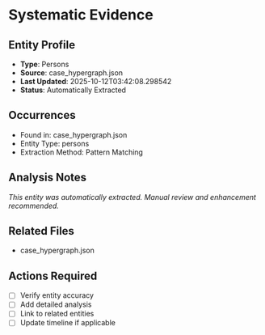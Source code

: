 # Systematic Evidence

## Entity Profile
- **Type**: Persons
- **Source**: case_hypergraph.json
- **Last Updated**: 2025-10-12T03:42:08.298542
- **Status**: Automatically Extracted

## Occurrences
- Found in: case_hypergraph.json
- Entity Type: persons
- Extraction Method: Pattern Matching

## Analysis Notes
*This entity was automatically extracted. Manual review and enhancement recommended.*

## Related Files
- case_hypergraph.json

## Actions Required
- [ ] Verify entity accuracy
- [ ] Add detailed analysis
- [ ] Link to related entities
- [ ] Update timeline if applicable
